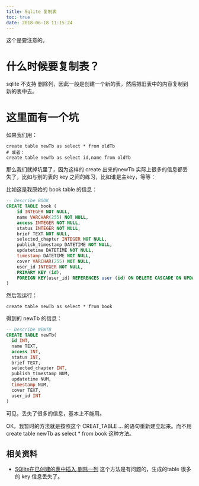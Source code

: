 ```yaml
---
title: Sqlite 复制表
toc: true
date: 2018-06-18 11:15:24
---
```

这个是要注意的。

# 什么时候要复制表？

sqlite 不支持 删除列，因此一般是创建一个新的表，然后把旧表中的内容复制到新的表中去。

# 这里面有一个坑

如果我们用：

```
create table newTb as select * from oldTb
# 或者：
create table newTb as select id,name from oldTb
```

那么我们就掉坑里了，因为这样的 create 出来的newTb 实际上很多的信息都丢失了，比如与别的表的 key 之间的练习，比如谁是主key，等等：

比如这是我原始的 book table 的信息：

```sql lite
-- Describe BOOK
CREATE TABLE book (
	id INTEGER NOT NULL, 
	name VARCHAR(255) NOT NULL, 
	access INTEGER NOT NULL, 
	status INTEGER NOT NULL, 
	brief TEXT NOT NULL, 
	selected_chapter INTEGER NOT NULL, 
	publish_timestamp DATETIME NOT NULL, 
	updatetime DATETIME NOT NULL, 
	timestamp DATETIME NOT NULL, 
	cover VARCHAR(255) NOT NULL, 
	user_id INTEGER NOT NULL, 
	PRIMARY KEY (id), 
	FOREIGN KEY(user_id) REFERENCES user (id) ON DELETE CASCADE ON UPDATE CASCADE
)
```

然后我运行：

```
create table newTb as select * from book
```

得到的 newTb 的信息：

```sql lite
-- Describe NEWTB
CREATE TABLE newTb(
  id INT,
  name TEXT,
  access INT,
  status INT,
  brief TEXT,
  selected_chapter INT,
  publish_timestamp NUM,
  updatetime NUM,
  timestamp NUM,
  cover TEXT,
  user_id INT
)
```

可见，丢失了很多的信息，基本上不能用。

OK，我暂时的方法就是按照这个 CREAT_TABLE ... 的语句重新建立起来。而不用 create table newTb as select * from book 这种方法。



## 相关资料

- [SQlite在已创建的表中插入,删除一列](https://my.oschina.net/u/2607809/blog/619220) 这个方法是有问题的，生成的table 很多的 key 信息丢失了。

